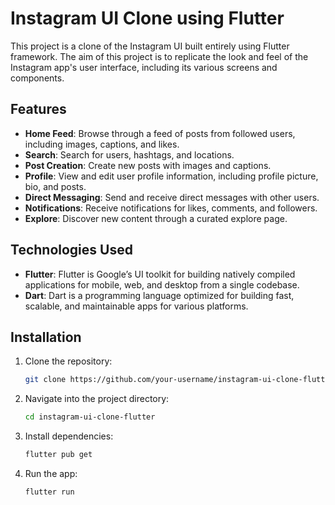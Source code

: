 # Instagram UI Clone using Flutter

This project is a clone of the Instagram UI built entirely using Flutter framework. The aim of this project is to replicate the look and feel of the Instagram app's user interface, including its various screens and components.

## Features

- **Home Feed**: Browse through a feed of posts from followed users, including images, captions, and likes.
- **Search**: Search for users, hashtags, and locations.
- **Post Creation**: Create new posts with images and captions.
- **Profile**: View and edit user profile information, including profile picture, bio, and posts.
- **Direct Messaging**: Send and receive direct messages with other users.
- **Notifications**: Receive notifications for likes, comments, and followers.
- **Explore**: Discover new content through a curated explore page.

## Technologies Used

- **Flutter**: Flutter is Google’s UI toolkit for building natively compiled applications for mobile, web, and desktop from a single codebase.
- **Dart**: Dart is a programming language optimized for building fast, scalable, and maintainable apps for various platforms.

## Installation

1. Clone the repository:

   ```bash
   git clone https://github.com/your-username/instagram-ui-clone-flutter.git

2. Navigate into the project directory:
    ```bash
    cd instagram-ui-clone-flutter
3. Install dependencies:
     ```bash
     flutter pub get
4. Run the app:
     ```bash
     flutter run

